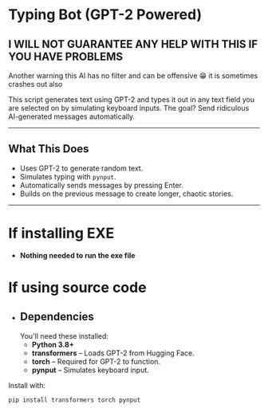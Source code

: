 # Typing Bot (GPT-2 Powered)
## **I WILL NOT GUARANTEE ANY HELP WITH THIS IF YOU HAVE PROBLEMS**

Another warning this AI has no filter and can be offensive 😁
it is sometimes crashes out also

This script generates text using GPT-2 and types it out in any text field you are selected on by simulating keyboard inputs. The goal? Send ridiculous AI-generated messages automatically.

---

## What This Does
- Uses GPT-2 to generate random text.  
- Simulates typing with `pynput`.  
- Automatically sends messages by pressing Enter.  
- Builds on the previous message to create longer, chaotic stories.  

---


# If installing EXE
  - **Nothing needed to run the exe file**

# If using source code
  - ## Dependencies
    You'll need these installed:  
    - **Python 3.8+**  
    - **transformers** – Loads GPT-2 from Hugging Face.  
    - **torch** – Required for GPT-2 to function.  
    - **pynput** – Simulates keyboard input.  

Install with:  
```bash
pip install transformers torch pynput
